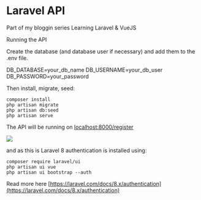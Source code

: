# Laravel API
Part of my bloggin series Learning Laravel & VueJS

Running the API

Create the database (and database user if necessary) and add them to the .env file.

DB_DATABASE=your_db_name
DB_USERNAME=your_db_user
DB_PASSWORD=your_password

Then install, migrate, seed:

    composer install
    php artisan migrate
    php artisan db:seed
    php artisan serve

The API will be running on [localhost:8000/register](localhost:8000/register)

![](https://www.thewhitefox.ninja/static/bea310d577a2677c14e6f8a0d1931f7f/8711f/register.png)

and as this is Laravel 8 authentication is installed using:

    composer require laravel/ui
    php artisan ui vue
    php artisan ui bootstrap --auth

Read more here
[https://laravel.com/docs/8.x/authentication](https://laravel.com/docs/8.x/authentication)
